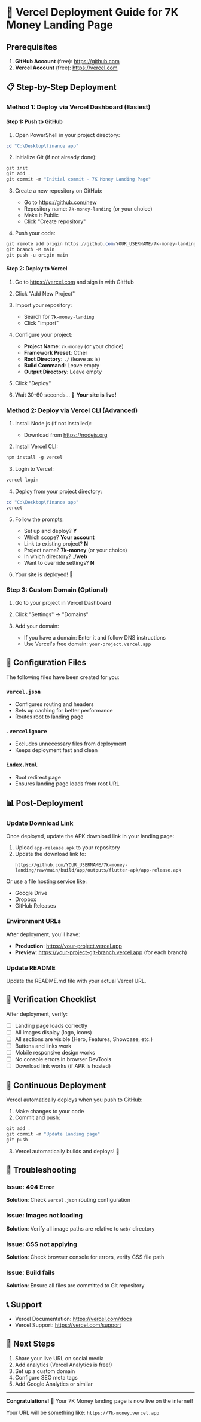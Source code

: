 # 🚀 Vercel Deployment Guide for 7K Money Landing Page

## Prerequisites

1. **GitHub Account** (free): https://github.com
2. **Vercel Account** (free): https://vercel.com

## 📋 Step-by-Step Deployment

### Method 1: Deploy via Vercel Dashboard (Easiest)

#### Step 1: Push to GitHub

1. Open PowerShell in your project directory:
```powershell
cd "C:\Desktop\finance app"
```

2. Initialize Git (if not already done):
```powershell
git init
git add .
git commit -m "Initial commit - 7K Money Landing Page"
```

3. Create a new repository on GitHub:
   - Go to https://github.com/new
   - Repository name: `7k-money-landing` (or your choice)
   - Make it Public
   - Click "Create repository"

4. Push your code:
```powershell
git remote add origin https://github.com/YOUR_USERNAME/7k-money-landing.git
git branch -M main
git push -u origin main
```

#### Step 2: Deploy to Vercel

1. Go to https://vercel.com and sign in with GitHub

2. Click "Add New Project"

3. Import your repository:
   - Search for `7k-money-landing`
   - Click "Import"

4. Configure your project:
   - **Project Name**: `7k-money` (or your choice)
   - **Framework Preset**: Other
   - **Root Directory**: `./` (leave as is)
   - **Build Command**: Leave empty
   - **Output Directory**: Leave empty

5. Click "Deploy"

6. Wait 30-60 seconds... 🎉 **Your site is live!**

### Method 2: Deploy via Vercel CLI (Advanced)

1. Install Node.js (if not installed):
   - Download from https://nodejs.org

2. Install Vercel CLI:
```powershell
npm install -g vercel
```

3. Login to Vercel:
```powershell
vercel login
```

4. Deploy from your project directory:
```powershell
cd "C:\Desktop\finance app"
vercel
```

5. Follow the prompts:
   - Set up and deploy? **Y**
   - Which scope? **Your account**
   - Link to existing project? **N**
   - Project name? **7k-money** (or your choice)
   - In which directory? **./web**
   - Want to override settings? **N**

6. Your site is deployed! 🚀

### Step 3: Custom Domain (Optional)

1. Go to your project in Vercel Dashboard

2. Click "Settings" → "Domains"

3. Add your domain:
   - If you have a domain: Enter it and follow DNS instructions
   - Use Vercel's free domain: `your-project.vercel.app`

## 🔧 Configuration Files

The following files have been created for you:

### `vercel.json`
- Configures routing and headers
- Sets up caching for better performance
- Routes root to landing page

### `.vercelignore`
- Excludes unnecessary files from deployment
- Keeps deployment fast and clean

### `index.html`
- Root redirect page
- Ensures landing page loads from root URL

## 📊 Post-Deployment

### Update Download Link

Once deployed, update the APK download link in your landing page:

1. Upload `app-release.apk` to your repository
2. Update the download link to:
   ```
   https://github.com/YOUR_USERNAME/7k-money-landing/raw/main/build/app/outputs/flutter-apk/app-release.apk
   ```

Or use a file hosting service like:
- Google Drive
- Dropbox
- GitHub Releases

### Environment URLs

After deployment, you'll have:
- **Production**: https://your-project.vercel.app
- **Preview**: https://your-project-git-branch.vercel.app (for each branch)

### Update README

Update the README.md file with your actual Vercel URL.

## 🎯 Verification Checklist

After deployment, verify:

- [ ] Landing page loads correctly
- [ ] All images display (logo, icons)
- [ ] All sections are visible (Hero, Features, Showcase, etc.)
- [ ] Buttons and links work
- [ ] Mobile responsive design works
- [ ] No console errors in browser DevTools
- [ ] Download link works (if APK is hosted)

## 🔄 Continuous Deployment

Vercel automatically deploys when you push to GitHub:

1. Make changes to your code
2. Commit and push:
```powershell
git add .
git commit -m "Update landing page"
git push
```
3. Vercel automatically builds and deploys! 🎉

## 🐛 Troubleshooting

### Issue: 404 Error
**Solution**: Check `vercel.json` routing configuration

### Issue: Images not loading
**Solution**: Verify all image paths are relative to `web/` directory

### Issue: CSS not applying
**Solution**: Check browser console for errors, verify CSS file path

### Issue: Build fails
**Solution**: Ensure all files are committed to Git repository

## 📞 Support

- Vercel Documentation: https://vercel.com/docs
- Vercel Support: https://vercel.com/support

## 🎊 Next Steps

1. Share your live URL on social media
2. Add analytics (Vercel Analytics is free!)
3. Set up a custom domain
4. Configure SEO meta tags
5. Add Google Analytics or similar

---

**Congratulations!** 🎉 Your 7K Money landing page is now live on the internet!

Your URL will be something like: `https://7k-money.vercel.app`
